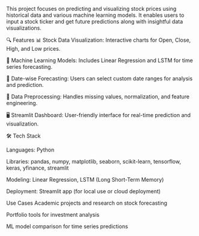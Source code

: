 This project focuses on predicting and visualizing stock prices using historical data and various machine learning models. It enables users to input a stock ticker and get future predictions along with insightful data visualizations.

🔍 Features
📊 Stock Data Visualization: Interactive charts for Open, Close, High, and Low prices.

🤖 Machine Learning Models: Includes Linear Regression and LSTM for time series forecasting.

📅 Date-wise Forecasting: Users can select custom date ranges for analysis and prediction.

🧼 Data Preprocessing: Handles missing values, normalization, and feature engineering.

🖥️ Streamlit Dashboard: User-friendly interface for real-time prediction and visualization.

🛠️ Tech Stack

Languages: Python

Libraries: pandas, numpy, matplotlib, seaborn, scikit-learn, tensorflow, keras, yfinance, streamlit

Modeling: Linear Regression, LSTM (Long Short-Term Memory)

Deployment: Streamlit app (for local use or cloud deployment)


Use Cases
Academic projects and research on stock forecasting

Portfolio tools for investment analysis

ML model comparison for time series predictions
